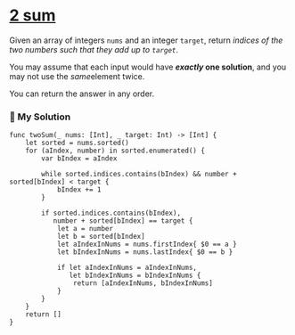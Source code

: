 
# [2 sum](https://leetcode.com/problems/two-sum/description/)

Given an array of integers `nums` and an integer `target`, return *indices of the two numbers such that they add up to `target`*.

You may assume that each input would have ***exactly* one solution**, and you may not use the *same*element twice.

You can return the answer in any order.

### 📌 My Solution

```
func twoSum(_ nums: [Int], _ target: Int) -> [Int] {
    let sorted = nums.sorted()
    for (aIndex, number) in sorted.enumerated() {
        var bIndex = aIndex
        
        while sorted.indices.contains(bIndex) && number + sorted[bIndex] < target {
            bIndex += 1
        }
        
        if sorted.indices.contains(bIndex),
           number + sorted[bIndex] == target {
            let a = number
            let b = sorted[bIndex]
            let aIndexInNums = nums.firstIndex{ $0 == a }
            let bIndexInNums = nums.lastIndex{ $0 == b }
            
            if let aIndexInNums = aIndexInNums,
               let bIndexInNums = bIndexInNums {
                return [aIndexInNums, bIndexInNums]
            }
        }
    }
    return []
}
```
